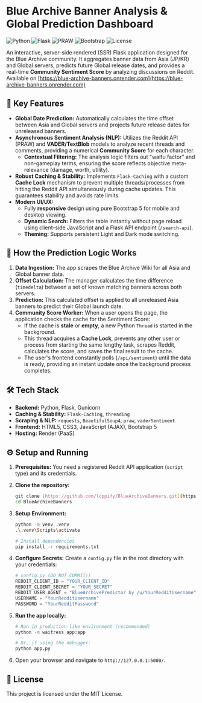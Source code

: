 # Blue Archive Banner Analysis & Global Prediction Dashboard

![Python](https://img.shields.io/badge/Python-3.11%2B-blue.svg)
![Flask](https://img.shields.io/badge/Web-Flask-lightgray)
![PRAW](https://img.shields.io/badge/Data_Source-Reddit_API-orange)
![Bootstrap](https://img.shields.io/badge/Design-Bootstrap_5-purple)
![License](https://img.shields.io/badge/License-MIT-green)

An interactive, server-side rendered (SSR) Flask application designed for the Blue Archive community. It aggregates banner data from Asia (JP/KR) and Global servers, predicts future Global release dates, and provides a real-time **Community Sentiment Score** by analyzing discussions on Reddit. Available on [https://blue-archive-banners.onrender.com](https://blue-archive-banners.onrender.com)

## 🚀 Key Features

* **Global Date Prediction:** Automatically calculates the time offset between Asia and Global servers and projects future release dates for unreleased banners.
* **Asynchronous Sentiment Analysis (NLP):** Utilizes the Reddit API (PRAW) and **VADER/TextBlob** models to analyze recent threads and comments, providing a numerical **Community Score** for each character.
    * **Contextual Filtering:** The analysis logic filters out "waifu factor" and non-gameplay terms, ensuring the score reflects objective meta-relevance (damage, worth, utility).
* **Robust Caching & Stability:** Implements `Flask-Caching` with a custom **Cache Lock** mechanism to prevent multiple threads/processes from hitting the Reddit API simultaneously during cache updates. This guarantees stability and avoids rate limits.
* **Modern UI/UX:**
    * Fully **responsive** design using pure Bootstrap 5 for mobile and desktop viewing.
    * **Dynamic Search:** Filters the table instantly without page reload using client-side JavaScript and a Flask API endpoint (`/search-api`).
    * **Theming:** Supports persistent Light and Dark mode switching.

## 🔬 How the Prediction Logic Works

1.  **Data Ingestion:** The app scrapes the Blue Archive Wiki for all Asia and Global banner data.
2.  **Offset Calculation:** The manager calculates the time difference (`timedelta`) between a set of known matching banners across both servers.
3.  **Prediction:** This calculated offset is applied to all unreleased Asia banners to predict their Global launch date.
4.  **Community Score Worker:** When a user opens the page, the application checks the cache for the Sentiment Score:
    * If the cache is **stale** or **empty**, a new Python `Thread` is started in the background.
    * This thread acquires a **Cache Lock**, prevents any other user or process from starting the same lengthy task, scrapes Reddit, calculates the score, and saves the final result to the cache.
    * The user's frontend constantly polls (`/api/sentiment`) until the data is ready, providing an instant update once the background process completes.

## 🛠️ Tech Stack

* **Backend:** Python, Flask, Gunicorn
* **Caching & Stability:** `Flask-Caching`, `threading`
* **Scraping & NLP:** `requests`, `BeautifulSoup4`, `praw`, `vaderSentiment`
* **Frontend:** HTML5, CSS3, JavaScript (AJAX), Bootstrap 5
* **Hosting:** Render (PaaS)

## ⚙️ Setup and Running

1.  **Prerequisites:** You need a registered Reddit API application (`script` type) and its credentials.
2.  **Clone the repository:**
    ```bash
    git clone [https://github.com/loppify/BlueArchiveBanners.git](https://github.com/loppify/BlueArchiveBanners.git)
    cd BlueArchiveBanners
    ```

3.  **Setup Environment:**
    ```bash
    python -m venv .venv
    .\.venv\Scripts\activate
    
    # Install dependencies
    pip install -r requirements.txt
    ```

4.  **Configure Secrets:**
    Create a `config.py` file in the root directory with your credentials:
    ```python
    # config.py (DO NOT COMMIT!)
    REDDIT_CLIENT_ID = "YOUR_CLIENT_ID"
    REDDIT_CLIENT_SECRET = "YOUR_SECRET"
    REDDIT_USER_AGENT = "BlueArchivePredictor by /u/YourRedditUsername"
    USERNAME = "YourRedditUsername"
    PASSWORD = "YourRedditPassword"
    ```

5.  **Run the app locally:**
    ```bash
    # Run in production-like environment (recommended)
    python -m waitress app:app
    
    # Or, if using the debugger:
    python app.py
    ```

6.  Open your browser and navigate to `http://127.0.0.1:5000/`.

## 📄 License

This project is licensed under the MIT License.
